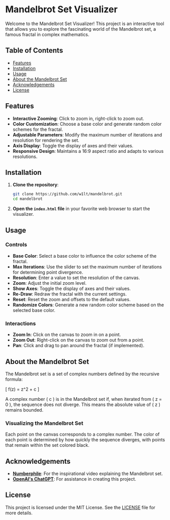 # Mandelbrot Set Visualizer

Welcome to the Mandelbrot Set Visualizer! This project is an interactive tool that allows you to explore the fascinating world of the Mandelbrot set, a famous fractal in complex mathematics.

## Table of Contents

- [Features](#features)
- [Installation](#installation)
- [Usage](#usage)
- [About the Mandelbrot Set](#about-the-mandelbrot-set)
- [Acknowledgements](#acknowledgements)
- [License](#license)

## Features

- **Interactive Zooming**: Click to zoom in, right-click to zoom out.
- **Color Customization**: Choose a base color and generate random color schemes for the fractal.
- **Adjustable Parameters**: Modify the maximum number of iterations and resolution for rendering the set.
- **Axis Display**: Toggle the display of axes and their values.
- **Responsive Design**: Maintains a 16:9 aspect ratio and adapts to various resolutions.

## Installation

1. **Clone the repository**:

   ```bash
   git clone https://github.com/w1lt/mandelbrot.git
   cd mandelbrot
   ```

2. **Open the `index.html` file** in your favorite web browser to start the visualizer.

## Usage

### Controls

- **Base Color**: Select a base color to influence the color scheme of the fractal.
- **Max Iterations**: Use the slider to set the maximum number of iterations for determining point divergence.
- **Resolution**: Enter a value to set the resolution of the canvas.
- **Zoom**: Adjust the initial zoom level.
- **Show Axes**: Toggle the display of axes and their values.
- **Re-Draw**: Redraw the fractal with the current settings.
- **Reset**: Reset the zoom and offsets to the default values.
- **Randomize Colors**: Generate a new random color scheme based on the selected base color.

### Interactions

- **Zoom In**: Click on the canvas to zoom in on a point.
- **Zoom Out**: Right-click on the canvas to zoom out from a point.
- **Pan**: Click and drag to pan around the fractal (if implemented).

## About the Mandelbrot Set

The Mandelbrot set is a set of complex numbers defined by the recursive formula:

\[ f(z) = z^2 + c \]

A complex number \( c \) is in the Mandelbrot set if, when iterated from \( z = 0 \), the sequence does not diverge. This means the absolute value of \( z \) remains bounded.

### Visualizing the Mandelbrot Set

Each point on the canvas corresponds to a complex number. The color of each point is determined by how quickly the sequence diverges, with points that remain within the set colored black.

## Acknowledgements

- **[Numberphile](https://www.youtube.com/watch?v=FFftmWSzgmk)**: For the inspirational video explaining the Mandelbrot set.
- **[OpenAI's ChatGPT](https://www.openai.com/)**: For assistance in creating this project.

## License

This project is licensed under the MIT License. See the [LICENSE](LICENSE) file for more details.

